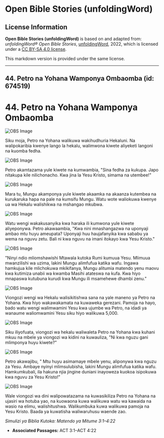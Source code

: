 # Open Bible Stories (unfoldingWord)

## License Information

**Open Bible Stories (unfoldingWord)** is based on and adapted from: _unfoldingWord® Open Bible Stories_, [unfoldingWord](https://unfoldingword.org/utw), 2022, which is licensed under a [CC BY-SA 4.0 license](https://creativecommons.org/licenses/by-sa/4.0/legalcode.en).

This markdown version is provided under the same license.



--------------------------------

## 44. Petro na Yohana Wamponya Ombaomba (id: 674519)

44\. Petro na Yohana Wamponya Ombaomba
======================================

![OBS Image](https://cdn.door43.org/obs/jpg/360px/obs-en-44-01.jpg)

Siku moja, Petro na Yohana walikuwa wakihudhuria Hekaluni. Na walipokaribia kwenye lango la hekalu, walimwona kiwete aliyeketi langoni na kuomba fedha.

![OBS Image](https://cdn.door43.org/obs/jpg/360px/obs-en-44-02.jpg)

Petro akamtazama yule kiwete na kumwambia, "Sina fedha za kukupa. Japo nitakupa kile nilichonacho. Kwa jina la Yesu Kristo, simama na utembee!"

![OBS Image](https://cdn.door43.org/obs/jpg/360px/obs-en-44-03.jpg)

Mara tu, Mungu akamponya yule kiwete akaamka na akaanza kutembea na kurukaruka hapa na pale na kumsifu Mungu. Watu wote waliokuwa kwenye ua wa Hekalu walishikwa na mshangao mkubwa.

![OBS Image](https://cdn.door43.org/obs/jpg/360px/obs-en-44-04.jpg)

Watu wengi wakakusanyika kwa haraka ili kumwona yule kiwete aliyeponywa. Petro akawaambia, "Kwa nini mnashangazwa na uponyaji ambao mtu huyu ameupata? Uponyaji huu haujafanyika kwa sababu ya wema na nguvu zetu. Bali ni kwa nguvu na imani itokayo kwa Yesu Kristo."

![OBS Image](https://cdn.door43.org/obs/jpg/360px/obs-en-44-05.jpg)

"Ninyi ndio mliomshawishi Mtawala kutoka Rumi kumuua Yesu. Mlimuua mwanzilishi wa uzima, lakini Mungu alimfufua katika wafu. Ingawa hamkujua kile mlichokuwa mkikifanya, Mungu alitumia matendo yenu maovu kwa kutimiza unabii wa kwamba Masihi atateswa na kufa. Kwa hiyo mnapaswa kutubuna kurudi kwa Mungu ili msamehewe dhambi zenu."

![OBS Image](https://cdn.door43.org/obs/jpg/360px/obs-en-44-06.jpg)

Viongozi wengi wa Hekalu walisikitishwa sana na yale maneno ya Petro na Yohana. Kwa hiyo wakawakamata na kuwaweka gerezani. Pamoja na hayo, bado watu wengi walimwamini Yesu kwa ujumbe wa Petro, na idadi ya wanaume waliomwamini Yesu siku hiyo walikuwa 5,000\.

![OBS Image](https://cdn.door43.org/obs/jpg/360px/obs-en-44-07.jpg)

Siku iliyofuata, viongozi wa hekalu waliwaleta Petro na Yohana kwa kuhani mkuu na mbele ya viongozi wa kidini na kuwauliza, "Ni kwa nguzu gani mlimponya huyu kiwete?"

![OBS Image](https://cdn.door43.org/obs/jpg/360px/obs-en-44-08.jpg)

Petro akawajibu, " Mtu huyu asimamaye mbele yenu, aliponywa kwa nguzu za Yesu. Ambaye nyinyi mlimsulubisha, lakini Mungu alimfufua katika wafu. Hamkumkubali, ila hakuna njia jingine duniani inayoweza kuokoa isipokuwa kwa nguvu za Yesu Kristo!"

![OBS Image](https://cdn.door43.org/obs/jpg/360px/obs-en-44-09.jpg)

Wale viongozi wa dini walipowatazama na kuwasikiliza Petro na Yohana na ujasiri wa hotuba yao, na kuowaona kuwa walikuwa watu wa kawaida na wasio na elimu, walishitushwa. Walikumbuka kuwa walikuwa pamoja na Yesu Kristo. Baada ya kuwatisha waliwaruhusu waende zao.

*Simulizi ya Biblia Kutoka: Matendo ya Mitume 3:1–4:22*

* **Associated Passages:** ACT 3:1–ACT 4:22

